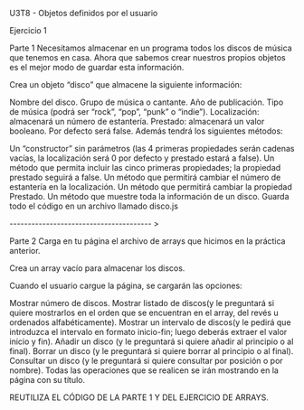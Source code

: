 U3T8 - Objetos definidos por el usuario

Ejercicio 1

Parte 1
Necesitamos almacenar en un programa todos los discos de música que tenemos en casa. Ahora que sabemos crear nuestros propios objetos es el mejor modo de guardar esta información.

Crea un objeto “disco” que almacene la siguiente información:

Nombre del disco.
Grupo de música o cantante.
Año de publicación.
Tipo de música (podrá ser “rock”, “pop”, “punk” o “indie”).
Localización: almacenará un número de estantería.
Prestado: almacenará un valor booleano. Por defecto será false.
Además tendrá los siguientes métodos:

Un “constructor” sin parámetros (las 4 primeras propiedades serán cadenas vacías, la localización será 0 por  defecto y prestado estará a false).
Un método que permita incluir las cinco primeras propiedades; la propiedad prestado seguirá a false.
Un método que permitirá cambiar el número de estantería en la localización.
Un método que permitirá cambiar la propiedad Prestado.
Un método que muestre toda la información de un disco.
Guarda todo el código en un archivo llamado disco.js

--------------------------------------- > 

Parte 2
Carga en tu página el archivo de arrays que hicimos en la práctica anterior.

Crea un array vacío para almacenar los discos.

Cuando el usuario cargue la página, se cargarán las opciones:

Mostrar número de discos.
Mostrar listado de discos(y le preguntará si quiere mostrarlos en el orden que se  encuentran en el array, del revés u ordenados alfabéticamente).
Mostrar un intervalo de discos(y le pedirá que introduzca el intervalo en formato  inicio-fin; luego deberás extraer el valor inicio y fin).
Añadir un disco (y le preguntará si quiere añadir al principio o al final).
Borrar un disco (y le preguntará si quiere borrar al principio o al final).
Consultar un disco (y le preguntará si quiere consultar por posición o por nombre).
Todas las operaciones que se realicen se irán mostrando en la página con su título.

REUTILIZA EL CÓDIGO DE LA PARTE 1 Y DEL EJERCICIO DE ARRAYS.